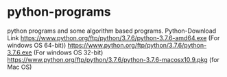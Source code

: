 # python-programs
python programs and some algorithm based programs.
Python-Download Link
https://www.python.org/ftp/python/3.7.6/python-3.7.6-amd64.exe (For windows OS 64-bit))
https://www.python.org/ftp/python/3.7.6/python-3.7.6.exe (For windows OS 32-bit)
https://www.python.org/ftp/python/3.7.6/python-3.7.6-macosx10.9.pkg (for Mac OS)
